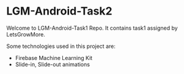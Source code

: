 # LGM-Android-Task2

Welcome to LGM-Android-Task1 Repo. It contains task1 assigned by LetsGrowMore.

Some technologies used in this project are:
* Firebase Machine Learning Kit
* Slide-in, Slide-out animations

